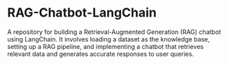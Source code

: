 # RAG-Chatbot-LangChain
 A repository for building a Retrieval-Augmented Generation (RAG) chatbot using LangChain. It involves loading a dataset as the knowledge base, setting up a RAG pipeline, and implementing a chatbot that retrieves relevant data and generates accurate responses to user queries.
